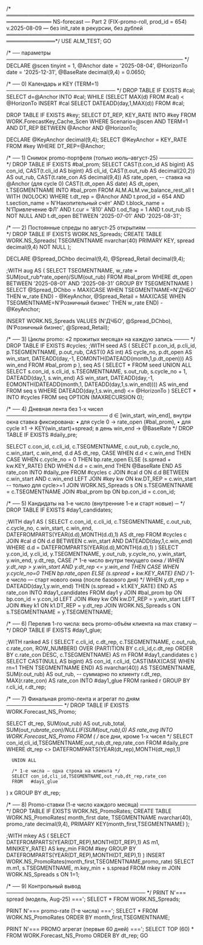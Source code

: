 /* ══════════════════════════════════════════════════════════════
   NS-forecast — Part 2 (FIX-promo-roll, prod_id = 654)
   v.2025-08-09 — без init_rate в рекурсии, без дублей
═══════════════════════════════════════════════════════════════*/
USE ALM_TEST;
GO

/* ── параметры ─────────────────────────────────────────────── */
DECLARE
    @scen      tinyint      = 1,
    @Anchor    date         = '2025-08-04',
    @HorizonTo date         = '2025-12-31',
    @BaseRate  decimal(9,4) = 0.0650;

/* ── 0) Календарь и KEY (TERM=1) ───────────────────────────── */
DROP TABLE IF EXISTS #cal;
SELECT d=@Anchor INTO #cal;
WHILE (SELECT MAX(d) FROM #cal) < @HorizonTo
    INSERT #cal SELECT DATEADD(day,1,MAX(d)) FROM #cal;

DROP TABLE IF EXISTS #key;
SELECT DT_REP, KEY_RATE
INTO   #key
FROM   WORK.ForecastKey_Cache_Scen
WHERE  Scenario=@scen AND TERM=1
  AND  DT_REP BETWEEN @Anchor AND @HorizonTo;

DECLARE @KeyAnchor decimal(9,4);
SELECT @KeyAnchor = KEY_RATE FROM #key WHERE DT_REP=@Anchor;

/* ── 1) Снимок promo-портфеля (только июль–август-25) ───────── */
DROP TABLE IF EXISTS #bal_prom;
SELECT
    CAST(t.con_id AS bigint)          AS con_id,
    CAST(t.cli_id AS bigint)          AS cli_id,
    CAST(t.out_rub AS decimal(20,2))  AS out_rub,
    CAST(t.rate_con AS decimal(9,4))  AS rate_open,    -- ставка на @Anchor (для cycle 0)
    CAST(t.dt_open AS date)           AS dt_open,
    t.TSEGMENTNAME
INTO #bal_prom
FROM   ALM.ALM.vw_balance_rest_all t WITH (NOLOCK)
WHERE  t.dt_rep       = @Anchor
  AND  t.prod_id      = 654
  AND  t.section_name = N'Накопительный счёт'
  AND  t.block_name   = N'Привлечение ФЛ'
  AND  t.cur          = '810'
  AND  t.od_flag      = 1
  AND  t.out_rub IS NOT NULL
  AND  t.dt_open BETWEEN '2025-07-01' AND '2025-08-31';

/* ── 2) Постоянные спреды по август-25 открытиям ───────────── */
DROP TABLE IF EXISTS WORK.NS_Spreads;
CREATE TABLE WORK.NS_Spreads(
  TSEGMENTNAME nvarchar(40) PRIMARY KEY,
  spread       decimal(9,4) NOT NULL
);

DECLARE @Spread_DChbo  decimal(9,4),
        @Spread_Retail decimal(9,4);

;WITH aug AS (
    SELECT TSEGMENTNAME,
           w_rate = SUM(out_rub*rate_open)/SUM(out_rub)
    FROM   #bal_prom
    WHERE  dt_open BETWEEN '2025-08-01' AND '2025-08-31'
    GROUP  BY TSEGMENTNAME
)
SELECT
    @Spread_DChbo   = MAX(CASE WHEN TSEGMENTNAME=N'ДЧБО'            THEN w_rate END) - @KeyAnchor,
    @Spread_Retail  = MAX(CASE WHEN TSEGMENTNAME=N'Розничный бизнес' THEN w_rate END) - @KeyAnchor;

INSERT WORK.NS_Spreads VALUES
       (N'ДЧБО', @Spread_DChbo),
       (N'Розничный бизнес', @Spread_Retail);

/* ── 3) Циклы promo: «2 прожитых месяца» на каждую запись ──── */
DROP TABLE IF EXISTS #cycles;
;WITH seed AS (
    SELECT
        p.con_id, p.cli_id, p.TSEGMENTNAME, p.out_rub,
        CAST(0 AS int) AS cycle_no,
        p.dt_open      AS win_start,
        DATEADD(day,-1, EOMONTH(DATEADD(month,1,p.dt_open))) AS win_end
    FROM #bal_prom p
),
seq AS (
    SELECT * FROM seed
    UNION ALL
    SELECT
        s.con_id, s.cli_id, s.TSEGMENTNAME, s.out_rub,
        s.cycle_no + 1,
        DATEADD(day,1, s.win_end) AS win_start,
        DATEADD(day,-1, EOMONTH(DATEADD(month,1, DATEADD(day,1,s.win_end)))) AS win_end
    FROM seq s
    WHERE DATEADD(day,1,s.win_end) <= @HorizonTo
)
SELECT *
INTO   #cycles
FROM   seq
OPTION (MAXRECURSION 0);

/* ── 4) Дневная лента без 1-х чисел ───────────────────────────
      d ∈ [win_start, win_end], внутри окна ставка фиксирована:
        • для cycle 0 → rate_open (#bal_prom),
        • для cycle ≥1 → KEY(win_start)+spread;
      в день win_end → @BaseRate                                     */
DROP TABLE IF EXISTS #daily_pre;

SELECT
    c.con_id, c.cli_id, c.TSEGMENTNAME, c.out_rub,
    c.cycle_no, c.win_start, c.win_end,
    d.d AS dt_rep,
    CASE
      WHEN d.d < c.win_end THEN
         CASE WHEN c.cycle_no = 0
              THEN bp.rate_open
              ELSE (s.spread + kw.KEY_RATE) END
      WHEN d.d = c.win_end THEN @BaseRate
    END AS rate_con
INTO   #daily_pre
FROM   #cycles c
JOIN   #cal d
       ON d.d BETWEEN c.win_start AND c.win_end
LEFT   JOIN #key kw
       ON kw.DT_REP = c.win_start       -- только для cycle>=1
JOIN   WORK.NS_Spreads s
       ON s.TSEGMENTNAME = c.TSEGMENTNAME
JOIN   #bal_prom bp
       ON bp.con_id = c.con_id;

/* ── 5) Кандидаты на 1-е число (внутренние 1-е и старт новые) ─ */
DROP TABLE IF EXISTS #day1_candidates;

;WITH day1 AS (
    SELECT
        c.con_id, c.cli_id, c.TSEGMENTNAME, c.out_rub, c.cycle_no,
        c.win_start, c.win_end,
        DATEFROMPARTS(YEAR(d.d),MONTH(d.d),1) AS dt_rep
    FROM   #cycles c
    JOIN   #cal d
      ON   d.d BETWEEN c.win_start AND DATEADD(day,1,c.win_end)
    WHERE  d.d = DATEFROMPARTS(YEAR(d.d),MONTH(d.d),1)
)
SELECT
    y.con_id, y.cli_id, y.TSEGMENTNAME, y.out_rub,
    y.cycle_no, y.win_start, y.win_end,
    y.dt_rep,
    CASE
      /* 1-е число внутри текущего окна */
      WHEN y.dt_rep > y.win_start AND y.dt_rep <= y.win_end
           THEN CASE WHEN y.cycle_no=0
                     THEN bp.rate_open
                     ELSE (s.spread + kw.KEY_RATE) END
      /* 1-е число — старт нового окна (после базового дня) */
      WHEN y.dt_rep = DATEADD(day,1,y.win_end)
           THEN (s.spread + k1.KEY_RATE)
    END AS rate_con
INTO   #day1_candidates
FROM   day1 y
JOIN   #bal_prom bp ON bp.con_id = y.con_id
LEFT   JOIN #key kw ON kw.DT_REP = y.win_start
LEFT   JOIN #key k1 ON k1.DT_REP = y.dt_rep
JOIN   WORK.NS_Spreads s ON s.TSEGMENTNAME = y.TSEGMENTNAME;

/* ── 6) Перелив 1-го числа: весь promo-объём клиента на max ставку ─ */
DROP TABLE IF EXISTS #day1_glue;

;WITH ranked AS (
    SELECT
        c.cli_id, c.dt_rep, c.TSEGMENTNAME, c.out_rub, c.rate_con,
        ROW_NUMBER() OVER (PARTITION BY c.cli_id,c.dt_rep ORDER BY c.rate_con DESC, c.TSEGMENTNAME) AS rn
    FROM #day1_candidates c
)
SELECT
    CAST(NULL AS bigint)              AS con_id,
    r.cli_id,
    CAST(MAX(CASE WHEN rn=1 THEN TSEGMENTNAME END) AS nvarchar(40)) AS TSEGMENTNAME,
    SUM(r.out_rub) AS out_rub,        -- суммарно по клиенту
    r.dt_rep,
    MAX(r.rate_con) AS rate_con
INTO   #day1_glue
FROM   ranked r
GROUP  BY r.cli_id, r.dt_rep;

/* ── 7) Финальная promo-лента и агрегат по дням ─────────────── */
DROP TABLE IF EXISTS WORK.Forecast_NS_Promo;

SELECT dt_rep,
       SUM(out_rub)                                 AS out_rub_total,
       SUM(out_rub*rate_con)/NULLIF(SUM(out_rub),0) AS rate_avg
INTO   WORK.Forecast_NS_Promo
FROM (
      /* все дни, кроме 1-х чисел */
      SELECT con_id,cli_id,TSEGMENTNAME,out_rub,dt_rep,rate_con
      FROM   #daily_pre
      WHERE  dt_rep <> DATEFROMPARTS(YEAR(dt_rep),MONTH(dt_rep),1)

      UNION ALL

      /* 1-е числа — одна строка на клиента */
      SELECT con_id,cli_id,TSEGMENTNAME,out_rub,dt_rep,rate_con
      FROM   #day1_glue
) x
GROUP BY dt_rep;

/* ── 8) Promo-ставки (1-е число каждого месяца) ─────────────── */
DROP TABLE IF EXISTS WORK.NS_PromoRates;
CREATE TABLE WORK.NS_PromoRates(
  month_first  date,
  TSEGMENTNAME nvarchar(40),
  promo_rate   decimal(9,4),
  PRIMARY KEY(month_first,TSEGMENTNAME)
);

;WITH mkey AS (
    SELECT DATEFROMPARTS(YEAR(DT_REP),MONTH(DT_REP),1) AS m1,
           MIN(KEY_RATE) AS key_min
    FROM   #key
    GROUP  BY DATEFROMPARTS(YEAR(DT_REP),MONTH(DT_REP),1)
)
INSERT WORK.NS_PromoRates(month_first,TSEGMENTNAME,promo_rate)
SELECT m.m1, s.TSEGMENTNAME, m.key_min + s.spread
FROM   mkey m
JOIN   WORK.NS_Spreads s ON 1=1;

/* ── 9) Контрольный вывод ───────────────────────────────────── */
PRINT N'=== spread (модель, Aug-25) ===';
SELECT * FROM WORK.NS_Spreads;

PRINT N'=== promo-rate (1-е числа) ===';
SELECT * FROM WORK.NS_PromoRates ORDER BY month_first,TSEGMENTNAME;

PRINT N'=== PROMO агрегат (первые 60 дней) ===';
SELECT TOP (60) * FROM WORK.Forecast_NS_Promo ORDER BY dt_rep;
GO
